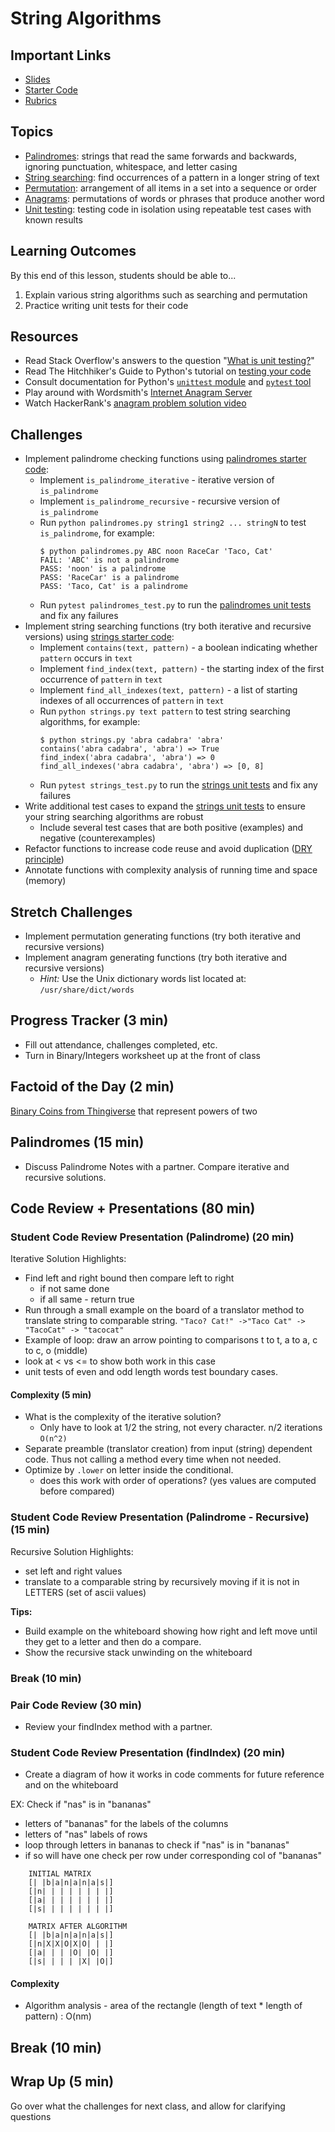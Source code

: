 # String Algorithms

## Important Links

- [Slides](https://docs.google.com/presentation/d/1KE-qfPeadgs8Ogq9Eb2-AcFd8XGjm1Ge2rpdBQN741U/edit#slide=id.g831eb0c475_0_108)
- [Starter Code](https://github.com/Make-School-Courses/CS-1.3-Core-Data-Structures/tree/master/Code/palindromes-and-strings)
- [Rubrics](https://drive.google.com/file/d/1QMm-cc0jieP-sLXOsXGxNPupz5FYYP0C/view)

## Topics
- [Palindromes]: strings that read the same forwards and backwards, ignoring punctuation, whitespace, and letter casing
- [String searching]: find occurrences of a pattern in a longer string of text
- [Permutation]: arrangement of all items in a set into a sequence or order
- [Anagrams]: permutations of words or phrases that produce another word
- [Unit testing]: testing code in isolation using repeatable test cases with known results

## Learning Outcomes

By this end of this lesson, students should be able to...

1. Explain various string algorithms such as searching and permutation
1. Practice writing unit tests for their code

## Resources
- Read Stack Overflow's answers to the question "[What is unit testing?]"
- Read The Hitchhiker's Guide to Python's tutorial on [testing your code]
- Consult documentation for Python's [`unittest` module] and [`pytest` tool]
- Play around with Wordsmith's [Internet Anagram Server]
- Watch HackerRank's [anagram problem solution video]

## Challenges
- Implement palindrome checking functions using [palindromes starter code]:
    - Implement `is_palindrome_iterative` - iterative version of `is_palindrome`
    - Implement `is_palindrome_recursive` - recursive version of `is_palindrome`
    - Run `python palindromes.py string1 string2 ... stringN` to test `is_palindrome`, for example:
        ```
        $ python palindromes.py ABC noon RaceCar 'Taco, Cat'
        FAIL: 'ABC' is not a palindrome
        PASS: 'noon' is a palindrome
        PASS: 'RaceCar' is a palindrome
        PASS: 'Taco, Cat' is a palindrome
        ```
    - Run `pytest palindromes_test.py` to run the [palindromes unit tests] and fix any failures
- Implement string searching functions (try both iterative and recursive versions) using [strings starter code]:
    - Implement `contains(text, pattern)` - a boolean indicating whether `pattern` occurs in `text`
    - Implement `find_index(text, pattern)` - the starting index of the first occurrence of `pattern` in `text`
    - Implement `find_all_indexes(text, pattern)` - a list of starting indexes of all occurrences of `pattern` in `text`
    - Run `python strings.py text pattern` to test string searching algorithms, for example:
        ```
        $ python strings.py 'abra cadabra' 'abra'
        contains('abra cadabra', 'abra') => True
        find_index('abra cadabra', 'abra') => 0
        find_all_indexes('abra cadabra', 'abra') => [0, 8]
        ```
    - Run `pytest strings_test.py` to run the [strings unit tests] and fix any failures
- Write additional test cases to expand the [strings unit tests] to ensure your string searching algorithms are robust
    - Include several test cases that are both positive (examples) and negative (counterexamples)
- Refactor functions to increase code reuse and avoid duplication ([DRY principle])
- Annotate functions with complexity analysis of running time and space (memory)

## Stretch Challenges
- Implement permutation generating functions (try both iterative and recursive versions)
- Implement anagram generating functions (try both iterative and recursive versions)
    - *Hint:* Use the Unix dictionary words list located at: `/usr/share/dict/words`

<!--## Minute-by-Minute

| **Elapsed** | **Time**  | **Activity**              |
| ----------- | --------- | ------------------------- |
| 0:00        | 0:03      | Progress Tracker                |
| 0:03        | 0:02      | Factoid of the Day                  |
| 0:05        | 1:20      | Code Review + Presentations       |
| 1:25        | 0:10      | TT - Algorithm Analysis                     |
| 1:35        | 0:10      | Break      |
| 1:45        | 0:05      | Wrap up      |
| TOTAL       | 1:50      |                           |-->

## Progress Tracker (3 min)

- Fill out attendance, challenges completed, etc.
- Turn in Binary/Integers worksheet up at the front of class

## Factoid of the Day (2 min)

[Binary Coins from Thingiverse](https://www.thingiverse.com/thing:3512086) that represent powers of two


## Palindromes (15 min)
- Discuss Palindrome Notes with a partner.  Compare iterative and recursive solutions.

## Code Review + Presentations (80 min)
### Student Code Review Presentation (Palindrome) (20 min)
Iterative Solution Highlights:
- Find left and right bound then compare left to right
    - if not same done
    - if all same - return true
- Run through a small example on the board of a translator method to translate string to comparable string.
`"Taco? Cat!" ->"Taco Cat" -> "TacoCat" -> "tacocat"`
-  Example of loop: draw an arrow pointing to comparisons t to t, a to a, c to c, o (middle)
- look at < vs <= to show both work in this case
- unit tests of even and odd length words test boundary cases.

#### Complexity (5 min)
- What is the complexity of the iterative solution?
    - Only have to look at 1/2 the string, not every character. n/2 iterations `O(n^2)`
- Separate preamble (translator creation) from input (string) dependent code.  Thus not calling a method every time when not needed.
- Optimize by `.lower` on letter inside the conditional.
    - does this work with order of operations? (yes values are computed before compared)

### Student Code Review Presentation (Palindrome - Recursive) (15 min)
Recursive Solution Highlights:
- set left and right values
- translate to a comparable string by recursively moving if it is not in LETTERS (set of ascii values)

**Tips:**
- Build example on the whiteboard showing how right and left move until they get to a letter and then do a compare.
- Show the recursive stack unwinding on the whiteboard

### Break (10 min)

### Pair Code Review  (30 min)
- Review your findIndex method with a partner.

### Student Code Review Presentation (findIndex) (20 min)
- Create a diagram of how it works in code comments for future reference and on the whiteboard

EX: Check if "nas" is in "bananas"
- letters of "bananas" for the labels of the columns
- letters of "nas" labels of rows
- loop through letters in bananas to check if "nas" is in "bananas"
- if so will have one check per row under corresponding col of "bananas"

```
    INITIAL MATRIX
    [| |b|a|n|a|n|a|s|]
    [|n| | | | | | | |]
    [|a| | | | | | | |]
    [|s| | | | | | | |]

    MATRIX AFTER ALGORITHM
    [| |b|a|n|a|n|a|s|]
    [|n|X|X|O|X|O| | |]
    [|a| | | |O| |O| |]
    [|s| | | | |X| |O|]
```

#### Complexity

- Algorithm analysis - area of the rectangle (length of text * length of pattern) : O(nm)

## Break (10 min)

## Wrap Up (5 min)

Go over what the challenges for next class, and allow for clarifying questions


[unit testing]: https://en.wikipedia.org/wiki/Unit_testing
[`unittest` module]: https://docs.python.org/3/library/unittest.html
[`pytest` tool]: http://docs.pytest.org/en/latest/
[what is unit testing?]: http://stackoverflow.com/questions/1383/what-is-unit-testing
[testing your code]: http://docs.python-guide.org/en/latest/writing/tests/
[DRY principle]: https://en.wikipedia.org/wiki/Don%27t_repeat_yourself

[string searching]: https://en.wikipedia.org/wiki/String_searching_algorithm
[palindromes]: https://en.wikipedia.org/wiki/Palindrome
[permutation]: https://en.wikipedia.org/wiki/Permutation
[anagrams]: https://en.wikipedia.org/wiki/Anagram
[Internet Anagram Server]: http://www.wordsmith.org/anagram/
[anagram problem solution video]: https://www.youtube.com/watch?v=3MwRGPPB4tw

[palindromes starter code]: ../Code/palindromes.py
[palindromes unit tests]: ../Code/palindromes_test.py
[strings starter code]: ../Code/strings.py
[strings unit tests]: ../Code/strings_test.py
